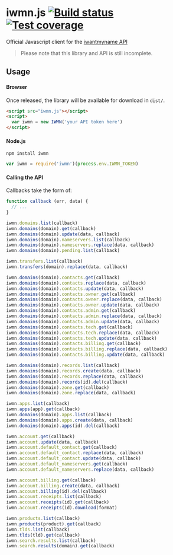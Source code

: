 # iwmn.js [![Build status][travis-image]][travis-url] [![Test coverage][coveralls-image]][coveralls-url]

Official Javascript client for the [iwantmyname API](http://dev.iwantmyname.com/docs/)

> Please note that this library and API is still incomplete.


## Usage

#### Browser

Once released, the library will be available for download in `dist/`.

```html
<script src="iwmn.js"></script>
<script>
  var iwmn = new IWMN('your API token here')
</script>
```

#### Node.js

```
npm install iwmn
```

```js
var iwmn = require('iwmn')(process.env.IWMN_TOKEN)
```

#### Calling the API

Callbacks take the form of:

```js
function callback (err, data) {
  // ...
}
```

```js
iwmn.domains.list(callback)
iwmn.domains(domain).get(callback)
iwmn.domains(domain).update(data, callback)
iwmn.domains(domain).nameservers.list(callback)
iwmn.domains(domain).nameservers.replace(data, callback)
iwmn.domains(domain).pending.list(callback)

iwmn.transfers.list(callback)
iwmn.transfers(domain).replace(data, callback)

iwmn.domains(domain).contacts.get(callback)
iwmn.domains(domain).contacts.replace(data, callback)
iwmn.domains(domain).contacts.update(data, callback)
iwmn.domains(domain).contacts.owner.get(callback)
iwmn.domains(domain).contacts.owner.replace(data, callback)
iwmn.domains(domain).contacts.owner.update(data, callback)
iwmn.domains(domain).contacts.admin.get(callback)
iwmn.domains(domain).contacts.admin.replace(data, callback)
iwmn.domains(domain).contacts.admin.update(data, callback)
iwmn.domains(domain).contacts.tech.get(callback)
iwmn.domains(domain).contacts.tech.replace(data, callback)
iwmn.domains(domain).contacts.tech.update(data, callback)
iwmn.domains(domain).contacts.billing.get(callback)
iwmn.domains(domain).contacts.billing.replace(data, callback)
iwmn.domains(domain).contacts.billing.update(data, callback)

iwmn.domains(domain).records.list(callback)
iwmn.domains(domain).records.create(data, callback)
iwmn.domains(domain).records.replace(data, callback)
iwmn.domains(domain).records(id).del(callback)
iwmn.domains(domain).zone.get(callback)
iwmn.domains(domain).zone.replace(data, callback)

iwmn.apps.list(callback)
iwmn.apps(app).get(callback)
iwmn.domains(domain).apps.list(callback)
iwmn.domains(domain).apps.create(data, callback)
iwmn.domains(domain).apps(id).del(callback)

iwmn.account.get(callback)
iwmn.account.update(data, callback)
iwmn.account.default_contact.get(callback)
iwmn.account.default_contact.replace(data, callback)
iwmn.account.default_contact.update(data, callback)
iwmn.account.default_nameservers.get(callback)
iwmn.account.default_nameservers.replace(data, callback)

iwmn.account.billing.get(callback)
iwmn.account.billing.create(data, callback)
iwmn.account.billing(id).del(callback)
iwmn.account.receipts.list(callback)
iwmn.account.receipts(id).get(callback)
iwmn.account.receipts(id).download(format)

iwmn.products.list(callback)
iwmn.products(product).get(callback)
iwmn.tlds.list(callback)
iwmn.tlds(tld).get(callback)
iwmn.search.results.list(callback)
iwmn.search.results(domain).get(callback)
```


[travis-image]: https://img.shields.io/travis/iwantmyname/iwmn-js.svg?style=flat
[travis-url]: https://travis-ci.org/iwantmyname/iwmn-js
[coveralls-image]: https://img.shields.io/coveralls/iwantmyname/iwmn-js.svg?style=flat
[coveralls-url]: https://coveralls.io/r/iwantmyname/iwmn-js
